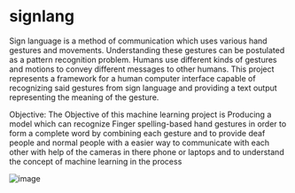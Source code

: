 # signlang 
Sign language is a method of communication which uses various hand gestures and
movements. Understanding these gestures can be postulated as a pattern recognition
problem. Humans use different kinds of gestures and motions to convey different
messages to other humans. This project represents a framework for a human computer
interface capable of recognizing said gestures from sign language and providing a text
output representing the meaning of the gesture. 

Objective:
The Objective of this machine learning project is Producing a model which can recognize Finger spelling-based hand gestures in order to form a complete word by combining each gesture and to provide deaf people and normal people with a easier way to communicate with each other with help of the cameras in there phone or laptops and to understand the concept of machine learning in the process

![image](https://user-images.githubusercontent.com/85446967/185745044-c097f8e3-af7b-466c-adae-4ec27731b60d.png)
